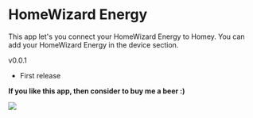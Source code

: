 # HomeWizard Energy

This app let's you connect your HomeWizard Energy to Homey. You can add your HomeWizard Energy in the device section.

v0.0.1
- First release

**If you like this app, then consider to buy me a beer :)**

[![](https://www.paypalobjects.com/en_US/i/btn/btn_donateCC_LG.gif)](https://www.paypal.com/paypalme2/jtebbens)
